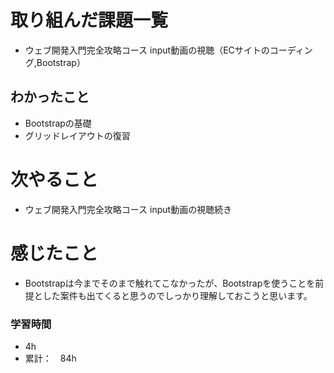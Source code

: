 # 取り組んだ課題一覧
- ウェブ開発入門完全攻略コース
  input動画の視聴（ECサイトのコーディング,Bootstrap）

## わかったこと
- Bootstrapの基礎
- グリッドレイアウトの復習

# 次やること
- ウェブ開発入門完全攻略コース
  input動画の視聴続き

# 感じたこと
- Bootstrapは今までそのまで触れてこなかったが、Bootstrapを使うことを前提とした案件も出てくると思うのでしっかり理解しておこうと思います。


### 学習時間
- 4h
- 累計：　84h